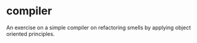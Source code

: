 # compiler

An exercise on a simple compiler on refactoring smells by applying object oriented principles. 
